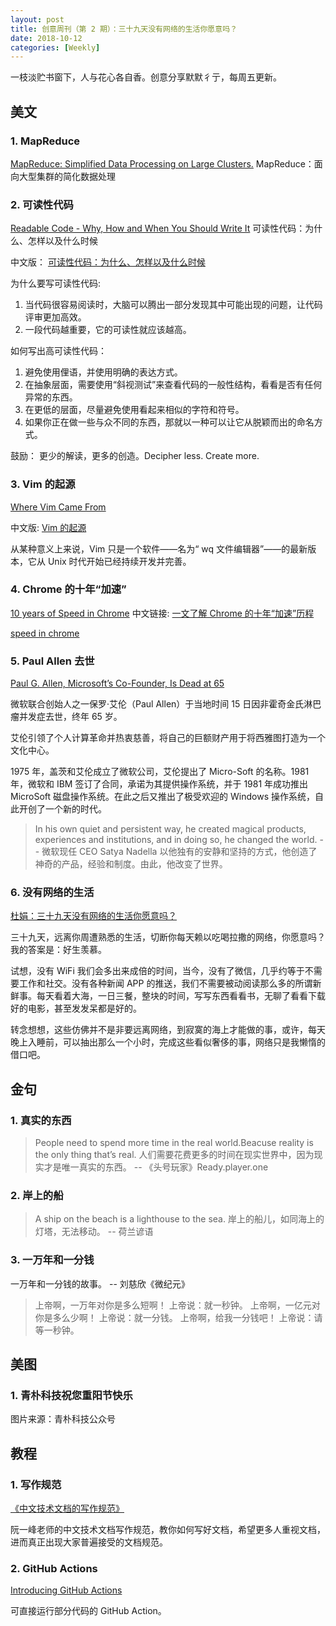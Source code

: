```yaml
---
layout: post
title: 创意周刊（第 2 期）：三十九天没有网络的生活你愿意吗？
date: 2018-10-12
categories: [Weekly]
---
```


一枝淡贮书窗下，人与花心各自香。创意分享默默彳亍，每周五更新。

## 美文

### 1. MapReduce

[MapReduce: Simplified Data Processing on Large Clusters.](https://static.googleusercontent.com/media/research.google.com/en//archive/mapreduce-osdi04.pdf) MapReduce：面向大型集群的简化数据处理

### 2. 可读性代码

[Readable Code - Why, How and When You Should Write It](https://www.infoq.com/news/2018/10/readable-code) 可读性代码：为什么、怎样以及什么时候

中文版： [可读性代码：为什么、怎样以及什么时候](http://www.infoq.com/cn/news/2018/10/readable-code)

为什么要写可读性代码:

1. 当代码很容易阅读时，大脑可以腾出一部分发现其中可能出现的问题，让代码评审更加高效。
2. 一段代码越重要，它的可读性就应该越高。

如何写出高可读性代码：

1. 避免使用俚语，并使用明确的表达方式。
2. 在抽象层面，需要使用“斜视测试”来查看代码的一般性结构，看看是否有任何异常的东西。
3. 在更低的层面，尽量避免使用看起来相似的字符和符号。
4. 如果你正在做一些与众不同的东西，那就以一种可以让它从脱颖而出的命名方式。

鼓励： 更少的解读，更多的创造。Decipher less. Create more.

### 3. Vim 的起源

[Where Vim Came From](https://twobithistory.org/2018/08/05/where-vim-came-from.html)

中文版: [Vim 的起源](https://www.oschina.net/translate/where-vim-came-from)

从某种意义上来说，Vim 只是一个软件——名为“ wq 文件编辑器”——的最新版本，它从 Unix 时代开始已经持续开发并完善。

### 4. Chrome 的十年“加速”

[10 years of Speed in Chrome](https://blog.chromium.org/2018/09/10-years-of-speed-in-chrome_11.html)
中文链接: [一文了解 Chrome 的十年“加速”历程](https://www.oschina.net/translate/10-years-of-speed-in-chrome)

[speed in chrome](https://oscimg.oschina.net/oscnet/ba9342523d46d2fbf21fa934cbc6019e2e2.jpg)

### 5. Paul Allen 去世

[Paul G. Allen, Microsoft’s Co-Founder, Is Dead at 65](https://www.nytimes.com/2018/10/15/obituaries/paul-allen-dead.html)

微软联合创始人之一保罗·艾伦（Paul Allen）于当地时间 15 日因非霍奇金氏淋巴瘤并发症去世，终年 65 岁。

艾伦引领了个人计算革命并热衷慈善，将自己的巨额财产用于将西雅图打造为一个文化中心。

1975 年，盖茨和艾伦成立了微软公司，艾伦提出了 Micro-Soft 的名称。1981 年，微软和 IBM 签订了合同，承诺为其提供操作系统，并于 1981 年成功推出 MicroSoft 磁盘操作系统。在此之后又推出了极受欢迎的 Windows 操作系统，自此开创了一个新的时代。

> In his own quiet and persistent way, he created magical products, experiences and institutions, and in doing so, he changed the world. -- 微软现任 CEO Satya Nadella
> 以他独有的安静和坚持的方式，他创造了神奇的产品，经验和制度。由此，他改变了世界。

### 6. 没有网络的生活

[杜娟：三十九天没有网络的生活你愿意吗？](https://column.chinadaily.com.cn/a/201807/19/WS5bf24ce8a3101a87ca93f0d9.html)

三十九天，远离你周遭熟悉的生活，切断你每天赖以吃喝拉撒的网络，你愿意吗？我的答案是：好生羡慕。

试想，没有 WiFi 我们会多出来成倍的时间，当今，没有了微信，几乎约等于不需要工作和社交。没有各种新闻 APP 的推送，我们不需要被动阅读那么多的所谓新鲜事。每天看着大海，一日三餐，整块的时间，写写东西看看书，无聊了看看下载好的电影，甚至发发呆都是好的。

转念想想，这些仿佛并不是非要远离网络，到寂寞的海上才能做的事，或许，每天晚上入睡前，可以抽出那么一个小时，完成这些看似奢侈的事，网络只是我懒惰的借口吧。

## 金句

### 1. 真实的东西

> People need to spend more time in the real world.Beacuse reality is the only thing that’s real.
> 人们需要花费更多的时间在现实世界中，因为现实才是唯一真实的东西。 -- 《头号玩家》Ready.player.one

### 2. 岸上的船

> A ship on the beach is a lighthouse to the sea.
> 岸上的船儿，如同海上的灯塔，无法移动。 -- 荷兰谚语

### 3. 一万年和一分钱

一万年和一分钱的故事。 -- 刘慈欣《微纪元》

> 上帝啊，一万年对你是多么短啊！
> 上帝说：就一秒钟。
> 上帝啊，一亿元对你是多么少啊！
> 上帝说：就一分钱。
> 上帝啊，给我一分钱吧！
> 上帝说：请等一秒钟。

## 美图

### 1. 青朴科技祝您重阳节快乐

图片来源：青朴科技公众号

## 教程

### 1. 写作规范

[《中文技术文档的写作规范》](https://github.com/ruanyf/document-style-guide/blob/master/README.md)

阮一峰老师的中文技术文档写作规范，教你如何写好文档，希望更多人重视文档，进而真正出现大家普遍接受的文档规范。

### 2. GitHub Actions

[Introducing GitHub Actions](https://css-tricks.com/introducing-github-actions/)

可直接运行部分代码的 GitHub Action。

